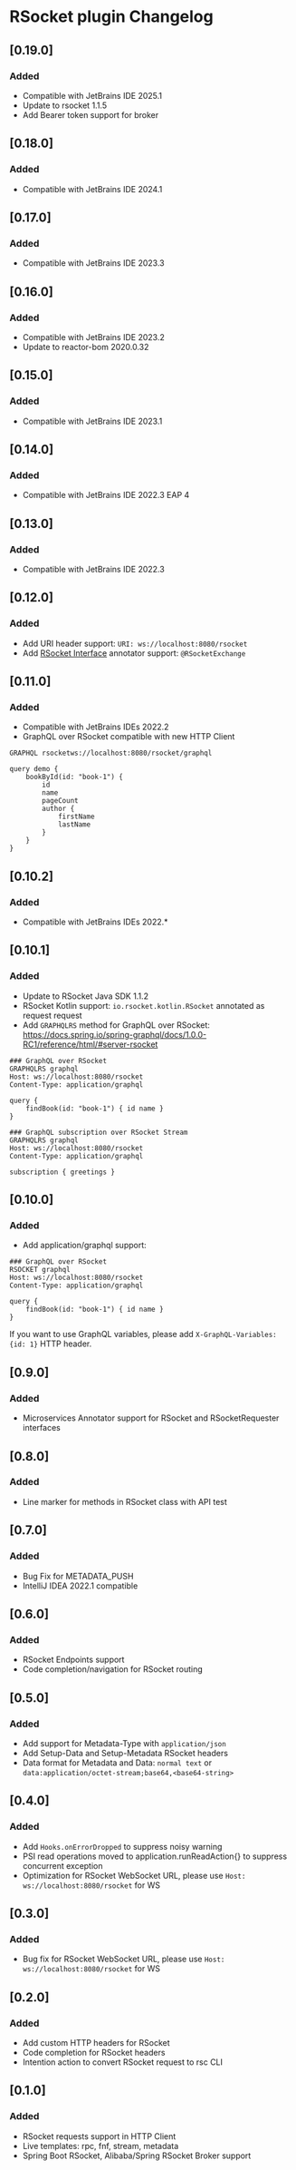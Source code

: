 <!-- Keep a Changelog guide -> https://keepachangelog.com -->

# RSocket plugin Changelog

## [0.19.0]

### Added

- Compatible with JetBrains IDE 2025.1
- Update to rsocket 1.1.5
- Add Bearer token support for broker

## [0.18.0]

### Added

- Compatible with JetBrains IDE 2024.1

## [0.17.0]

### Added

- Compatible with JetBrains IDE 2023.3

## [0.16.0]

### Added

- Compatible with JetBrains IDE 2023.2
- Update to reactor-bom 2020.0.32

## [0.15.0]

### Added

- Compatible with JetBrains IDE 2023.1

## [0.14.0]

### Added

- Compatible with JetBrains IDE 2022.3 EAP 4

## [0.13.0]

### Added

- Compatible with JetBrains IDE 2022.3

## [0.12.0]

### Added

- Add URI header support: `URI: ws://localhost:8080/rsocket`
- Add [RSocket Interface](https://docs.spring.io/spring-framework/docs/6.0.0-SNAPSHOT/reference/html/web-reactive.html#rsocket-interface) annotator support: `@RSocketExchange`

## [0.11.0]

### Added

- Compatible with JetBrains IDEs 2022.2
- GraphQL over RSocket compatible with new HTTP Client

```
GRAPHQL rsocketws://localhost:8080/rsocket/graphql

query demo {
    bookById(id: "book-1") {
        id
        name
        pageCount
        author {
            firstName
            lastName
        }
    }
}
```

## [0.10.2]

### Added

- Compatible with JetBrains IDEs 2022.*

## [0.10.1]

### Added

- Update to RSocket Java SDK 1.1.2
- RSocket Kotlin support: `io.rsocket.kotlin.RSocket` annotated as request request
- Add `GRAPHQLRS` method for GraphQL over RSocket: https://docs.spring.io/spring-graphql/docs/1.0.0-RC1/reference/html/#server-rsocket

```http request
### GraphQL over RSocket
GRAPHQLRS graphql
Host: ws://localhost:8080/rsocket
Content-Type: application/graphql

query {
    findBook(id: "book-1") { id name }
}

### GraphQL subscription over RSocket Stream
GRAPHQLRS graphql
Host: ws://localhost:8080/rsocket
Content-Type: application/graphql

subscription { greetings }
```

## [0.10.0]

### Added

- Add application/graphql support:

```http request
### GraphQL over RSocket
RSOCKET graphql
Host: ws://localhost:8080/rsocket
Content-Type: application/graphql

query {
    findBook(id: "book-1") { id name }
}
```

If you want to use GraphQL variables, please add `X-GraphQL-Variables: {id: 1}` HTTP header.

## [0.9.0]

### Added

- Microservices Annotator support for RSocket and RSocketRequester interfaces

## [0.8.0]

### Added

- Line marker for methods in RSocket class with API test

## [0.7.0]

### Added

- Bug Fix for METADATA_PUSH
- IntelliJ IDEA 2022.1 compatible

## [0.6.0]

### Added

- RSocket Endpoints support
- Code completion/navigation for RSocket routing

## [0.5.0]

### Added

- Add support for Metadata-Type with `application/json`
- Add Setup-Data and Setup-Metadata RSocket headers
- Data format for Metadata and Data: `normal text` or `data:application/octet-stream;base64,<base64-string>`

## [0.4.0]

### Added

- Add `Hooks.onErrorDropped` to suppress noisy warning
- PSI read operations moved to application.runReadAction{} to suppress concurrent exception
- Optimization for RSocket WebSocket URL, please use `Host: ws://localhost:8080/rsocket` for WS

## [0.3.0]

### Added

- Bug fix for RSocket WebSocket URL, please use `Host: ws://localhost:8080/rsocket` for WS

## [0.2.0]

### Added

- Add custom HTTP headers for RSocket
- Code completion for RSocket headers
- Intention action to convert RSocket request to rsc CLI

## [0.1.0]

### Added

- RSocket requests support in HTTP Client
- Live templates: rpc, fnf, stream, metadata
- Spring Boot RSocket, Alibaba/Spring RSocket Broker support
